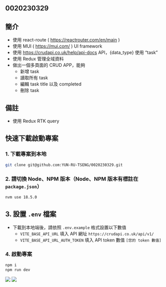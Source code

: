 ## 0020230329

## 簡介

-   使用 react-route ( https://reactrouter.com/en/main )
-   使用 MUI ( https://mui.com/ ) UI framework
-   使用 https://crudapi.co.uk/help/api-docs API，{data_type} 使用 “task”
-   使用 Redux 管理全域資料
-   做出一個多頁面的 CRUD APP，能夠
    -   新增 task
    -   讀取所有 task
    -   編輯 task title 以及 completed
    -   刪除 task

## 備註

-   使用 Redux RTK query

## 快速下載啟動專案

### 1. 下載專案到本地

```bash
git clone git@github.com:YUN-RU-TSENG/0020230329.git
```

### 2. 請切換 Node、NPM 版本（Node、NPM 版本有標註在 `package.json`）

```bash
nvm use 18.5.0
```

## 3. 設置 `.env` 檔案

-   下載到本地端後，請依照 `.env.example` 格式設置以下數值
    -   `VITE_BASE_API_URL` 填入 API 網址 `https://crudapi.co.uk/api/v1/`
    -   `VITE_BASE_API_URL_AUTH_TOKEN` 填入 API token 數值 `[您的 token 數值]`

### 4. 啟動專案

```bash
npm i
npm run dev
```

![](https://i.imgur.com/bRQ28ZK.png)
![](https://i.imgur.com/bT8CLUa.png)
